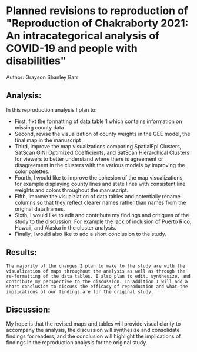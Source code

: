 # Planned revisions to reproduction of  "Reproduction of Chakraborty 2021: An intracategorical analysis of COVID-19 and people with disabilities"
Author: Grayson Shanley Barr
 
## Analysis: 
In this reproduction analysis I plan to: 
- First, fixt the formatting of data table 1 which contains information on missing county data
- Second, revise the visualization of county weights in the GEE model, the final map in the manuscript
- Third, improve the map visualizations comparing SpatialEpi Clusters, SatScan GINI Optimized Coefficients, and SatScan Hierarchical Clusters for viewers to better understand where there is agreement or disagreement in the clusters with the various models by improving the color palettes. 
- Fourth, I would like to improve the cohesion of the map visualizations, for example displaying county lines and state lines with consistent line weights and colors throughout the manuscript. 
- Fifth, improve the visualziation of data tables and potentially rename columns so that they reflect clearer names rather than names from the original data frames. 
- Sixth, I would like to edit and contribute my findings and critiques of the study to the discussion. For example the lack of inclusion of Puerto Rico, Hawaii, and Alaska in the cluster analysis. 
- Finally, I would also like to add a short conclusion to the study.
 
## Results: 
	The majority of the changes I plan to make to the study are with the visualization of maps throughout the analysis as well as through the re-formatting of the data tables. I also plan to edit, synthesize, and contribute my perspective to the discussion. In addition I will add a short conclusion to discuss the efficacy of reproduction and what the implications of our findings are for the original study. 
 
## Discussion: 
My hope is that the revised maps and tables will provide visual clarity to accompany the analysis, the discussion will synthesize and consolidate findings for readers, and the conclusion will highlight the implications of findings in the reproduction analysis for the original study. 
